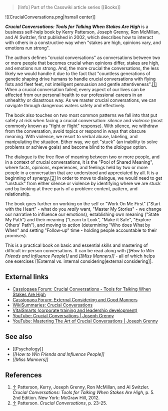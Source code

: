 > [!info] Part of the Casswiki article series [[Books]]

![[CrucialConversations.png|hsmall center]]


_**Crucial Conversations: Tools for Talking When Stakes Are High**_ is a business self-help book by Kerry Patterson, Joseph Grenny, Ron McMillan, and Al Switzler, first published in 2002, which describes how to interact with others in a constructive way when "stakes are high, opinions vary, and emotions run strong".

The authors defines "crucial conversations" as conversations between two or more people that becomes crucial when opinions differ, stakes are high, and emotions run strong. And, the more crucial the conversations, the less likely we would handle it due to the fact that "countless generations of genetic shaping drive humans to handle crucial conversations with flying fists and fleet feet, not intelligent persuasion and gentle attentiveness".[\[1\]](#cite_note-1) When a crucial conversation failed, every aspect of our lives can be affected from our personal health to our professional careers in an unhealthy or disastrous way. As we master crucial conversations, we can navigate through dangerous waters safety and effectively.

The book also touches on two most common patterns we fall into that put safety at risk when facing a crucial conversation: _silence_ and _violence_ (most commonly known as "fight or flight" response). With silence, we withdraw from the conversation, avoid topics or respond in ways that obscure meaning. With violence, we resort to verbal abuse, labeling, and manipulating the situation. Either way, we get "stuck" (an inability to solve problems or achieve goals) and become blind to the _dialogue_ option.

The dialogue is the free flow of meaning between two or more people, and in a context of crucial conversations, it is the "Pool of Shared Meaning", where facts, opinions, experiences, and feelings held by two or more people in a conversation that are understood and appreciated by all. It is a beginning of synergy.[\[2\]](#cite_note-2) In order to move to dialogue, we would need to get "unstuck" from either silence or violence by identifying where we are stuck and by looking at three parts of a problem: content, pattern, and relationship.

The book goes further on working on the self or "Work On Me First" ("Start with the Heart" - what do you _really_ want, "Master My Stories" - we change our narrative to influence our emotions), establishing own meaning ("State My Path") and their meaning ("Learn to Look", "Make it Safe", "Explore Others' Path"), and moving to action (determining "Who does What by When" and setting "Follow-up" time - holding people accountable to their promises).

This is a practical book on basic and essential skills and mastering of difficult in-person conversations. It can be read along with _[[How to Win Friends and Influence People]]_ and _[[Miss Manners]]_ - all of which helps one exercises [[External vs. internal considering|external considering]].

External links
--------------

*   [Cassiopaea Forum: Crucial Conversations - Tools for Talking When Stakes Are High](https://cassiopaea.org/forum/index.php/topic,31699.0.html)
*   [Cassiopaea Forum: External Considering and Good Manners](https://cassiopaea.org/forum/index.php/topic,32518.0.html)
*   [WikiSummaries: Crucial Conversations](http://www.wikisummaries.org/Crucial_Conversations:_Tools_for_Talking_When_Stakes_are_High)
*   [VitalSmarts (corporate training and leadership development)](https://www.vitalsmarts.com/)
*   [YouTube: Crucial Conversations | Joseph Grenny](https://www.youtube.com/watch?v=PuJgqTs-G44)
*   [YouTube: Mastering The Art of Crucial Conversations | Joseph Grenny](https://www.youtube.com/watch?v=uc3ARpccRwQ)

See also
--------

*   [[Psychology]]
*   _[[How to Win Friends and Influence People]]_
*   _[[Miss Manners]]_

References
----------

1.  [↑](#cite_ref-1) Patterson, Kerry, Joseph Grenny, Ron McMillan, and Al Switzler. _Crucial Conversations: Tools for Talking When Stakes Are High_, p. 5. 2nd Edition. New York: McGraw Hill, 2012.
2.  [↑](#cite_ref-2) Patterson. _Crucial Conversations_, p. 23-25.
